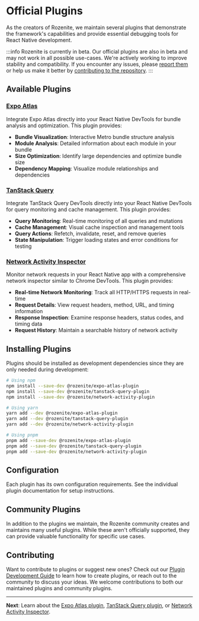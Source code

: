 # Official Plugins

As the creators of Rozenite, we maintain several plugins that demonstrate the framework's capabilities and provide essential debugging tools for React Native development.

:::info Rozenite is currently in beta.
Our official plugins are also in beta and may not work in all possible use-cases. We're actively working to improve stability and compatibility. If you encounter any issues, please [report them](https://github.com/callstackincubator/rozenite/issues) or help us make it better by [contributing to the repository](https://github.com/callstackincubator/rozenite).
:::

## Available Plugins

### [Expo Atlas](./expo-atlas.md)

Integrate Expo Atlas directly into your React Native DevTools for bundle analysis and optimization. This plugin provides:

- **Bundle Visualization**: Interactive Metro bundle structure analysis
- **Module Analysis**: Detailed information about each module in your bundle
- **Size Optimization**: Identify large dependencies and optimize bundle size
- **Dependency Mapping**: Visualize module relationships and dependencies

### [TanStack Query](./tanstack-query.md)

Integrate TanStack Query DevTools directly into your React Native DevTools for query monitoring and cache management. This plugin provides:

- **Query Monitoring**: Real-time monitoring of all queries and mutations
- **Cache Management**: Visual cache inspection and management tools
- **Query Actions**: Refetch, invalidate, reset, and remove queries
- **State Manipulation**: Trigger loading states and error conditions for testing

### [Network Activity Inspector](./network-activity.md)

Monitor network requests in your React Native app with a comprehensive network inspector similar to Chrome DevTools. This plugin provides:

- **Real-time Network Monitoring**: Track all HTTP/HTTPS requests in real-time
- **Request Details**: View request headers, method, URL, and timing information
- **Response Inspection**: Examine response headers, status codes, and timing data
- **Request History**: Maintain a searchable history of network activity

## Installing Plugins

Plugins should be installed as development dependencies since they are only needed during development:

```bash
# Using npm
npm install --save-dev @rozenite/expo-atlas-plugin
npm install --save-dev @rozenite/tanstack-query-plugin
npm install --save-dev @rozenite/network-activity-plugin

# Using yarn
yarn add --dev @rozenite/expo-atlas-plugin
yarn add --dev @rozenite/tanstack-query-plugin
yarn add --dev @rozenite/network-activity-plugin

# Using pnpm
pnpm add --save-dev @rozenite/expo-atlas-plugin
pnpm add --save-dev @rozenite/tanstack-query-plugin
pnpm add --save-dev @rozenite/network-activity-plugin
```

## Configuration

Each plugin has its own configuration requirements. See the individual plugin documentation for setup instructions.

## Community Plugins

In addition to the plugins we maintain, the Rozenite community creates and maintains many useful plugins. While these aren't officially supported, they can provide valuable functionality for specific use cases.

## Contributing

Want to contribute to plugins or suggest new ones? Check out our [Plugin Development Guide](../plugin-development/plugin-development.md) to learn how to create plugins, or reach out to the community to discuss your ideas. We welcome contributions to both our maintained plugins and community plugins.

---

**Next**: Learn about the [Expo Atlas plugin](./expo-atlas.md), [TanStack Query plugin](./tanstack-query.md), or [Network Activity Inspector](./network-activity.md). 